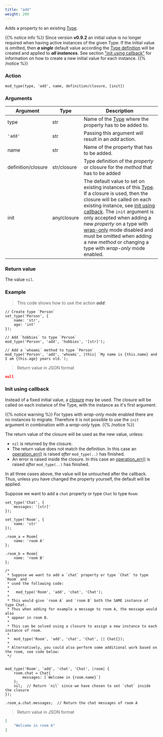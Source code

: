 ```yaml
---
title: "add"
weight: 209
---
```


Adds a property to an existing [Type](../../../data-types/type).

{{% notice info %}}
Since version **v0.9.2** an initial value is no longer required when having active instances of the given Type.
If the initial value is omitted, then ***a single*** default value according the [Type definition](../../..//data-types/type/#definable-properties) will be created and applied to ***all instances***. See section ["init using callback"](#init-using-callback) for information on how to create a new initial value for each instance.
{{% /notice %}}

### Action

`mod_type(type, 'add', name, definition/closure, [init])`

### Arguments

Argument | Type | Description
-------- | ---- | -----------
type | str | Name of the [Type](../../../data-types/type) where the property has to be added to.
`'add'` | str | Passing this argument will result in an *add* action.
name | str | Name of the property that has to be added.
definition/closure | str/closure | Type definition of the *property* or closure for the *method* that has to be added
init | any/closure | The default value to set on existing instances of this [Type](../../../data-types/type). If a closure is used, then the closure will be called on each existing instance, see [init using callback](#init-using-callback). The `init` argument is only accepted when adding a new *property* on a type with [wrap-only](../wpo) mode disabled and must be omitted when adding a new *method* or changing a type with *wrap-only* mode enabled.

### Return value

The value `nil`.

### Example

> This code shows how to use the action ***add***:

```thingsdb,json_response
// Create type `Person`
set_type('Person', {
    name: 'str',
    age: 'int'
});

// Add `hobbies` to type `Person`
mod_type('Person', 'add', 'hobbies', '[str]');

// Add a `whoami` method to type `Person`
mod_type('Person', 'add', 'whoami', |this| `My name is {this.name} and I am {this.age} years old.`);
```

> Return value in JSON format

```json
null
```

### Init using callback

Instead of a fixed initial value, a [closure](../../../data-types/closure) may be used. The closure will be called on each instance of the Type, with the instance as it's first argument.

{{% notice warning %}}
For types with *wrap-only* mode enabled there are no instances to migrate. Therefore it is not possible to use the `init` argument in combination with a *wrap-only* type.
{{% /notice %}}

The return value of the closure will be used as the new value, unless:

* `nil` is returned by the closure.
* The return value does not match the definition. In this case an [operation_err()](../../../errors/operation_err) is raised *after* `mod_type(..)` has finished.
* An error is raised inside the closure. In this case an [operation_err()](../../../errors/operation_err) is raised *after* `mod_type(..)` has finished.

In all three cases above, the value will be untouched after the callback. Thus, unless you have changed the property yourself, the default will be applied.

Suppose we want to add a `chat` property or type `Chat` to type `Room`:

```thingsdb,json_response
set_type('Chat', {
    messages: '[str]'
});

set_type('Room', {
    name: 'str'
});

.room_a = Room{
    name: 'room A'
};

.room_b = Room{
    name: 'room B'
};

/*
 * Suppose we want to add a `chat` property or type `Chat` to type `Room` and
 * used the following code:
 *
 *   mod_type('Room', 'add', 'chat', 'Chat');
 *
 * This would give `room A` and `room B` both the SAME instance of type Chat.
 * Thus when adding for example a message to room A, the message would also
 * appear in room B.
 *
 * This can be solved using a closure to assign a new instance to each instance of room.
 *
 *  mod_type('Room', 'add', 'chat', 'Chat', || Chat{});
 *
 * Alternatively, you could also perform some additional work based on the room, see code below:
 */


mod_type('Room', 'add', 'chat', 'Chat', |room| {
    room.chat = Chat{
        messages: [`Welcome in {room.name}`]
    };
    nil;  // Return `nil` since we have chosen to set `chat` inside the closure
});

.room_a.chat.messages;  // Return the chat messages of room A
```

> Return value in JSON format

```json
[
    "Welcome in room A"
]
```
